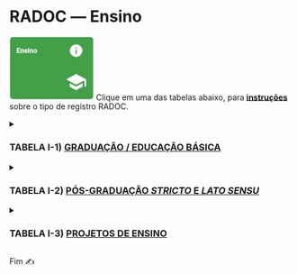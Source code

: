 # RADOC &#x2015; Ensino

<img src="../media/painel-ensino.jpg" width="150"> Clique em uma das tabelas abaixo, para <ins>**instruções**</ins> sobre o tipo de registro RADOC.

<details><summary><H3><b>TABELA I-1) <ins>GRADUAÇÃO / EDUCAÇÃO BÁSICA</ins></H3></b></summary>
  
|Item|Descrição|Pontos|**_Link_ para Instruções**|
|-|-|-|-|
|1|Aulas presenciais na graduação / Educação básica|10 * has (horas no ano/32)|[&#10084; Sistemas](./fonte-sistema.md)|
|2|Aulas do ensino a distância na graduação / Educação básica|10 * has (horas no ano/32)|[&#10084; Sistemas](./fonte-sistema.md)|
</details>

<details><summary><H3><b>TABELA I-2) <ins>PÓS-GRADUAÇÃO <i>STRICTO</i> E <i>LATO SENSU</i></ins></H3></b></summary>
  
|Item|Descrição|Pontos|**_Link_ para Instruções**|
|-|-|-|-|
|1|Aulas presenciais na pós-graduação|10 * has (horas no ano/32)|[&#10084; Sistemas](./fonte-sistema.md)|
|2|Aulas do ensino a distância na pós-graduação|10 * has (horas no ano/32)|[&#10084; Sistemas](./fonte-sistema.md)|
</details>

<details><summary><H3><b>TABELA I-3) <ins>PROJETOS DE ENSINO</ins></H3></b></summary>
  
|Item|Descrição|Pontos|**_Link_ para Instruções**|
|-|-|-|-|
|1|Coordenador de projeto de ensino<br>com comprovação de financiamento (exceto bolsas)|10|[&#10084; Sistemas](./fonte-sistema.md)|
|2|	Coordenador de projeto de ensino<br>sem financiamentoo|5 (máx. 10)|[&#10084; Sistemas](./fonte-sistema.md)|
</details>

Fim &#9997;
